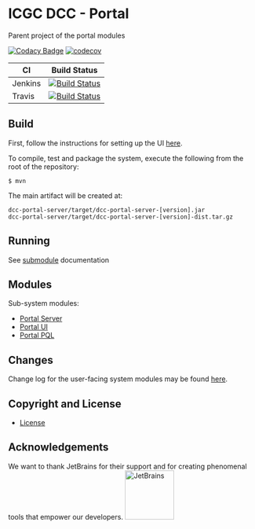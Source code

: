 # ICGC DCC - Portal

Parent project of the portal modules

[![Codacy Badge](https://api.codacy.com/project/badge/Grade/29bb5857a70d4861b46cbcc94d569009)](https://www.codacy.com/app/icgc-dcc/dcc-portal?utm_source=github.com&amp;utm_medium=referral&amp;utm_content=icgc-dcc/dcc-portal&amp;utm_campaign=Badge_Grade)
[![codecov](https://codecov.io/gh/icgc-dcc/dcc-portal/branch/develop/graph/badge.svg)](https://codecov.io/gh/icgc-dcc/dcc-portal)

| CI  | Build Status |
| ------------- | ------------- |
| Jenkins  | [![Build Status](https://dcc-jenkins.oicr.on.ca/buildStatus/icon?job=dcc-portal-develop)](https://dcc-jenkins.oicr.on.ca/job/dcc-portal-develop) |
| Travis  | [![Build Status](https://travis-ci.org/icgc-dcc/dcc-portal.svg?branch=develop)](https://travis-ci.org/icgc-dcc/dcc-portal)  |


## Build

First, follow the instructions for setting up the UI [here](dcc-portal-ui/README.md#setup).

To compile, test and package the system, execute the following from the root of the repository:

```shell
$ mvn
```

The main artifact will be created at:

```shell
dcc-portal-server/target/dcc-portal-server-[version].jar
dcc-portal-server/target/dcc-portal-server-[version]-dist.tar.gz
```

## Running

See [submodule](#modules) documentation

## Modules

Sub-system modules:

- [Portal Server](dcc-portal-server/README.md)
- [Portal UI](dcc-portal-ui/README.md)
- [Portal PQL](dcc-portal-pql/README.md)

## Changes

Change log for the user-facing system modules may be found [here](CHANGES.md).

## Copyright and License

* [License](LICENSE.md)

## Acknowledgements

We want to thank JetBrains for their support and for creating phenomenal tools that empower our developers.
<img src="https://github.com/icgc-dcc/dcc-portal/blob/develop/jetbrains-logo.png" alt="JetBrains" width="100px">
